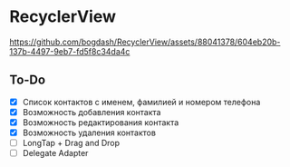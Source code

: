 # RecyclerView

https://github.com/bogdash/RecyclerView/assets/88041378/604eb20b-137b-4497-9eb7-fd5f8c34da4c

## To-Do
- [x] Список контактов с именем, фамилией и номером телефона
- [x] Возможность добавления контакта
- [x] Возможность редактирования контакта
- [x] Возможность удаления контактов
- [ ] LongTap + Drag and Drop
- [ ] Delegate Adapter
